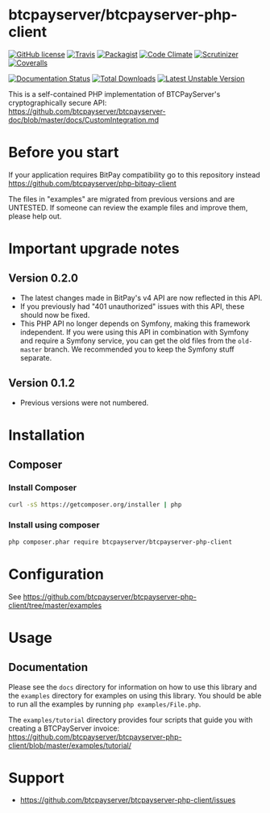 btcpayserver/btcpayserver-php-client
=================

[![GitHub license](https://img.shields.io/badge/license-MIT-blue.svg?style=flat-square)](https://raw.githubusercontent.com/btcpayserver/btcpayserver-php-client/master/LICENSE.md)
[![Travis](https://img.shields.io/travis/btcpayserver/btcpayserver-php-client.svg?style=flat-square)](https://travis-ci.org/btcpayserver/btcpayserver-php-client)
[![Packagist](https://img.shields.io/packagist/v/btcpayserver/btcpayserver-php-client.svg?style=flat-square)](https://packagist.org/packages/btcpayserver/btcpayserver-php-client)
[![Code Climate](https://img.shields.io/codeclimate/github/btcpayserver/btcpayserver-php-client.svg?style=flat-square)](https://codeclimate.com/github/btcpayserver/btcpayserver-php-client)
[![Scrutinizer](https://img.shields.io/scrutinizer/g/btcpayserver/btcpayserver-php-client.svg?style=flat-square)](https://scrutinizer-ci.com/g/btcpayserver/btcpayserver-php-client/)
[![Coveralls](https://img.shields.io/coveralls/btcpayserver/btcpayserver-php-client.svg?style=flat-square)](https://coveralls.io/r/btcpayserver/btcpayserver-php-client)

[![Documentation Status](https://readthedocs.org/projects/php-btcpay-client/badge/?version=latest)](https://readthedocs.org/projects/php-btcpay-client/?badge=latest)
[![Total Downloads](https://poser.pugx.org/btcpayserver/btcpayserver-php-client/downloads.svg)](https://packagist.org/packages/btcpayserver/btcpayserver-php-client)
[![Latest Unstable Version](https://poser.pugx.org/btcpayserver/btcpayserver-php-client/v/unstable.svg)](https://packagist.org/packages/btcpayserver/btcpayserver-php-client)

This is a self-contained PHP implementation of BTCPayServer's cryptographically secure API: https://github.com/btcpayserver/btcpayserver-doc/blob/master/docs/CustomIntegration.md

# Before you start

If your application requires BitPay compatibility go to this repository instead https://github.com/btcpayserver/php-bitpay-client

The files in "examples" are migrated from previous versions and are UNTESTED. If someone can review the example files and improve them, please help out.

# Important upgrade notes

## Version 0.2.0
- The latest changes made in BitPay's v4 API are now reflected in this API.
- If you previously had "401 unauthorized" issues with this API, these should now be fixed. 
- This PHP API no longer depends on Symfony, making this framework independent. If you were using this API in combination with Symfony and require a Symfony service, you can get the old files from the `old-master` branch. We recommended you to keep the Symfony stuff separate.

## Version 0.1.2
- Previous versions were not numbered.

# Installation

## Composer

### Install Composer

```bash
curl -sS https://getcomposer.org/installer | php
```

### Install using composer

```bash
php composer.phar require btcpayserver/btcpayserver-php-client
```

# Configuration

See https://github.com/btcpayserver/btcpayserver-php-client/tree/master/examples

# Usage

## Documentation

Please see the ``docs`` directory for information on how to use this library
and the ``examples`` directory for examples on using this library. You should
be able to run all the examples by running ``php examples/File.php``.

The ``examples/tutorial`` directory provides four scripts that guide you with creating a BTCPayServer invoice:
https://github.com/btcpayserver/btcpayserver-php-client/blob/master/examples/tutorial/

# Support

* https://github.com/btcpayserver/btcpayserver-php-client/issues
